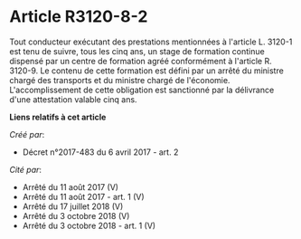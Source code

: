 # Article R3120-8-2

Tout conducteur exécutant des prestations mentionnées à l'article L. 3120-1 est tenu de suivre, tous les cinq ans, un stage
de formation continue dispensé par un centre de formation agréé conformément à l'article R. 3120-9. Le contenu de cette
formation est défini par un arrêté du ministre chargé des transports et du ministre chargé de l'économie. L'accomplissement
de cette obligation est sanctionné par la délivrance d'une attestation valable cinq ans.

**Liens relatifs à cet article**

_Créé par_:

  - Décret n°2017-483 du 6 avril 2017 - art. 2

_Cité par_:

  - Arrêté du 11 août 2017 (V)
  - Arrêté du 11 août 2017 - art. 1 (V)
  - Arrêté du 17 juillet 2018 (V)
  - Arrêté du 3 octobre 2018 (V)
  - Arrêté du 3 octobre 2018 - art. 1 (V)
